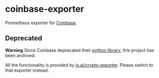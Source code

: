 # coinbase-exporter
Prometheus exporter for [Coinbase](https://coinbase.com).

## Deprecated

**Warning** Since Coinbase deprecated their [python library](https://github.com/coinbase/coinbase-python), this project has been archived.

All the functionality is provided by [ix.ai/crypto-exporter](https://gitlab.com/ix.ai/crypto-exporter). Please switch to that exporter instead.
